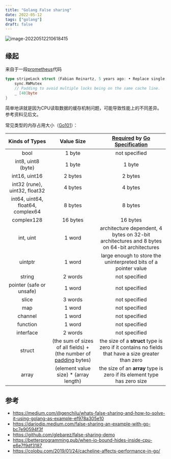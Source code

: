 ```yaml
---
title: "Golang False sharing"
date: 2022-05-12
tags: ["golang"]
draft: false
---
```


![image-20220512210618415](https://assets.czyt.tech/img/image-20220512210618415.png)

## 缘起

来自于一段[prometheus](https://github.com/prometheus/prometheus/blob/main/tsdb/head.go#L1341)代码

```go
type stripeLock struct {Fabian Reinartz, 5 years ago: • Replace single head lock with granular locks
	sync.RWMutex
	// Padding to avoid multiple locks being on the same cache line.
	_ [40]byte
}
```

简单地讲就是因为CPU读取数据的缓存机制问题，可能导致性能上的不同差异。参考资料见后文。

常见类型的内存占用大小（[Go101](https://go101.org/article/value-copy-cost.html)）：

|          Kinds of Types           |                          Value Size                          | [Required](https://golang.org/ref/spec#Size_and_alignment_guarantees) by [Go Specification](https://golang.org/ref/spec#Numeric_types) |
| :-------------------------------: | :----------------------------------------------------------: | :----------------------------------------------------------: |
|               bool                |                            1 byte                            |                        not specified                         |
|        int8, uint8 (byte)         |                            1 byte                            |                            1 byte                            |
|           int16, uint16           |                           2 bytes                            |                           2 bytes                            |
|   int32 (rune), uint32, float32   |                           4 bytes                            |                           4 bytes                            |
| int64, uint64, float64, complex64 |                           8 bytes                            |                           8 bytes                            |
|            complex128             |                           16 bytes                           |                           16 bytes                           |
|             int, uint             |                            1 word                            | architecture dependent, 4 bytes on 32-bit architectures and 8 bytes on 64-bit architectures |
|              uintptr              |                            1 word                            | large enough to store the uninterpreted bits of a pointer value |
|              string               |                           2 words                            |                        not specified                         |
|     pointer (safe or unsafe)      |                            1 word                            |                        not specified                         |
|               slice               |                           3 words                            |                        not specified                         |
|                map                |                            1 word                            |                        not specified                         |
|              channel              |                            1 word                            |                        not specified                         |
|             function              |                            1 word                            |                        not specified                         |
|             interface             |                           2 words                            |                        not specified                         |
|              struct               | (the sum of sizes of all fields) + (the number of [padding](https://go101.org/article/memory-layout.html#size-and-padding) bytes) | the size of a **struct** type is zero if it contains no fields that have a size greater than zero |
|               array               |            (element value size) * (array length)             | the size of an **array** type is zero if its element type has zero size |

## 参考

+ https://medium.com/@genchilu/whats-false-sharing-and-how-to-solve-it-using-golang-as-example-ef978a305e10
+ https://dariodip.medium.com/false-sharing-an-example-with-go-bc7e90594f3f
+ https://github.com/glebarez/false-sharing-demo
+ https://betterprogramming.pub/when-io-bound-hides-inside-cpu-e6e7f9df3187
+ https://colobu.com/2019/01/24/cacheline-affects-performance-in-go/